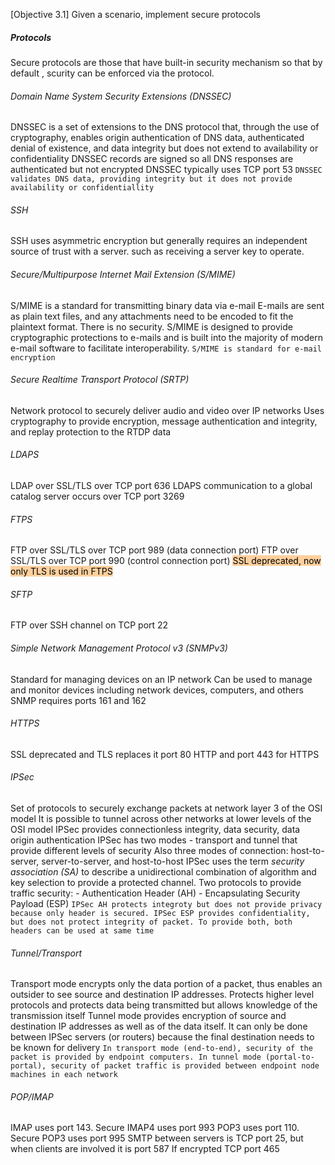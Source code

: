 [Objective 3.1] Given a scenario, implement secure protocols
##### Protocols
Secure protocols are those that have built-in security mechanism so that by default , scurity can be enforced via the protocol.
###### Domain Name System Security Extensions (DNSSEC)
DNSSEC is a set of extensions to the DNS protocol that, through the use of cryptography, enables origin authentication of DNS data, authenticated denial of existence, and data integrity but does not extend to availability or confidentiality
DNSSEC records are signed so all DNS responses are authenticated but not encrypted
DNSSEC typically uses TCP port 53
`DNSSEC validates DNS data, providing integrity but it does not provide availability or confidentiallity`
###### SSH
SSH uses asymmetric encryption but generally requires an independent source of trust with a server. such as receiving a server key to operate.
###### Secure/Multipurpose Internet Mail Extension (S/MIME)
S/MIME is a standard for transmitting binary data via e-mail
E-mails are sent as plain text files, and any attachments need to be encoded to fit the plaintext format. There is no security.
S/MIME is designed to provide cryptographic protections to e-mails and is built into the majority of modern e-mail software to facilitate interoperability.
`S/MIME is standard for e-mail encryption`
###### Secure Realtime Transport Protocol (SRTP)
Network protocol to securely deliver audio and video over IP networks
Uses cryptography to provide encryption, message authentication and integrity, and replay protection to the RTDP data
###### LDAPS
LDAP over SSL/TLS over TCP port 636
LDAPS communication to a global catalog server occurs over TCP port 3269
###### FTPS
FTP over SSL/TLS over TCP port 989 (data connection port)
FTP over SSL/TLS over TCP port 990 (control connection port)
<mark style="background: #FFB86CA6;">SSL deprecated, now only TLS is used in FTPS</mark>
###### SFTP
FTP over SSH channel on TCP port 22
###### Simple Network Management Protocol v3 (SNMPv3)
Standard for managing devices on an IP network
Can be used to manage and monitor devices including network devices, computers, and others
SNMP requires ports 161 and 162
###### HTTPS
SSL deprecated and TLS replaces it
port 80 HTTP and port 443 for HTTPS
###### IPSec
Set of protocols to securely exchange packets at network layer 3 of the OSI model
It is possible to tunnel across other networks at lower levels of the OSI model
IPSec provides connectionless integrity, data security, data origin authentication
IPSec has two modes - transport and tunnel that provide different levels of security
Also three modes of connection: host-to-server, server-to-server, and host-to-host
IPSec uses the term *security association (SA)* to describe a unidirectional combination of algorithm and key selection to provide a protected channel.
	 Two protocols to provide traffic security:
	 - Authentication Header (AH)
	 - Encapsulating Security Payload (ESP)
`IPSec AH protects integroty but does not provide privacy because only header is secured. IPSec ESP provides confidentiality, but does not protect integrity of packet. To provide both, both headers can be used at same time`
###### Tunnel/Transport
Transport mode encrypts only the data portion of a packet, thus enables an outsider to see source and destination IP addresses.
	Protects higher level protocols and protects data being transmitted but allows knowledge of the transmission itself
Tunnel mode provides encryption of source and destination IP addresses as well as of the data itself.
	It can only be done between IPSec servers (or routers) because the final destination needs to be known for delivery
`In transport mode (end-to-end), security of the packet is provided by endpoint computers. In tunnel mode (portal-to-portal), security of packet traffic is provided between endpoint node machines in each network`
###### POP/IMAP
IMAP uses port 143. Secure IMAP4 uses port 993
POP3 uses port 110. Secure POP3 uses port 995
SMTP between servers is TCP port 25, but when clients are involved it is port 587
If encrypted TCP port 465
